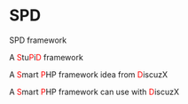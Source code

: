 SPD
===

SPD framework

A <span style="color:red;">S</span>tu<span style="color:red;">P</span>i<span style="color:red;">D</span> framework

A <span style="color:red;">S</span>mart <span style="color:red;">P</span>HP framework idea from <span style="color:red;">D</span>iscuzX

A <span style="color:red;">S</span>mart <span style="color:red;">P</span>HP framework can use with <span style="color:red;">D</span>iscuzX
